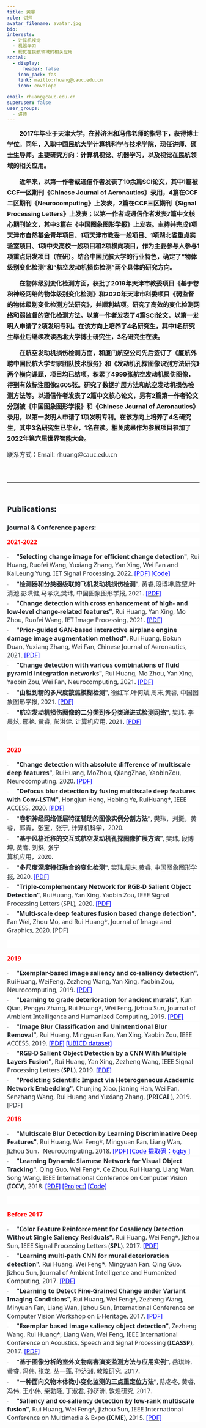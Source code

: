 ```yaml
---
title: 黄睿
role: 讲师
avatar_filename: avatar.jpg
bio: 
interests:
  - 计算机视觉
  - 机器学习
  - 视觉在民航领域的相关应用
social:
  - display:
      header: false
    icon_pack: fas
    link: mailto:rhuang@cauc.edu.cn
    icon: envelope

email: rhuang@cauc.edu.cn
superuser: false
user_groups:
  - 讲师
---
```

<div class="contain_con">
    <div id="vsb_content" class="con_con"><div class="v_news_content">

<p style="text-align: left; text-indent: 32px; line-height: 2em;"><strong><span style="font-size:16px">2017年毕业于天津大学，在孙济洲和冯伟老师的指导下，获得博士学位。同年，入职中国民航大学计算机科学与技术学院，现任讲师、硕士生导师。主要研究方向：计算机视觉、机器学习，以及视觉在民航领域的相关应用。</span></strong></p>
<p style="text-align: left; text-indent: 32px; line-height: 2em;"><strong><span style="font-size:16px">近年来，以第一作者或通信作者发表了10余篇SCI论文，其中1篇被CCF一区期</span></strong><strong><span style="font-size:16px">刊《Chinese Journal of Aeronautics》录用，4篇在CCF二区期刊《Neurocomputing》上发表，2篇在CCF三区期刊《Signal Processing Letters》上发表；以第一作者或通信作者发表7篇中文核心期刊论文，其中3篇在《中国图象图形学报》上发表。主持并完成1项天津市自然基金青年项目、1项天津市教委一般项目、1项湖北省重点实验室项目、1项中央高校一般项目和2项横向项目，作为主要参与人参与1项重点研发项目（在研）。结合中国民航大学的行业特色，确定了“物体级别变化检测”和“航空发动机损伤检测”两个具体的研究方向。</span></strong></p>
<p style="text-align: left; text-indent: 32px; line-height: 2em;"><strong><span style="font-size:16px">在物体级别变化检测方面，获批了2019年天津市教委项目《基于卷积神经网络的物体级别变化检测》和2020年天津市科委项目《弱监督的物体级别变化检测方法研究》，并顺利结项。研究了高效的变化检测网络和弱监督的变化检测方法。以第一作者发表了4篇SCI论文，以第一发明人申请了2项发明专利。在该方向上培养了4名研究生，其中1名研究生毕业后继续攻读西北大学博士研究生，3名研究生在读。</span></strong></p>
<p style="text-align: left; text-indent: 32px; line-height: 2em;"><strong><span style="font-size:16px">在航空发动机损伤检测方面，和厦门航空公司先后签订了《厦航外聘中国民航大学专家团队技术服务》和《发动机孔探图像识别方法研究》两个横向课题，项目均已结项。积累了4999张航空发动机损伤图像，得到有效标注图像2605张。研究了数据扩展方法和航空发动机损伤检测方法等。以通信作者发表了2篇中文核心论文，另有2篇第一作者论文分别被《中国图象图形学报》和《Chinese Journal of Aeronautics》录用，以第一发明人申请了1项发明专利。在该方向上培养了4名研究生，其中3名研究生已毕业，1名在读。相关成果作为参展项目参加了2022年第六届世界智能大会。</span></strong></p>
<p style="margin-bottom: 16px; text-align: left; background: white; line-height: 2em;"><span style="font-size:16px;font-family:宋体;color:#24292F">联系方式：</span><span style="font-size:16px;font-family:'Segoe UI',sans-serif;color:#24292F">Email: rhuang@cauc.edu.cn</span></p>
<p style="text-align: left; text-indent: 32px; line-height: 2em;"><strong><span style="font-size:16px">&nbsp;</span></strong></p>
<p><span style="font-size:16px;font-family:宋体"> </span></p>
<hr size="4" width="100%" noshade="" style="color:#24292F">
<p><br></p>
<p style="margin-top:24px;margin-right:0;margin-bottom:16px;margin-left:0;text-align:left;background:white"><strong><span style="font-size: 20px;font-family:'Segoe UI',sans-serif;color:#24292F">Publications:</span></strong></p>
<p style="margin-top:24px;margin-right:0;margin-bottom:16px;margin-left:0;text-align:left;background:white"><strong><span style="font-size: 16px;font-family:'Segoe UI',sans-serif;color:#24292F">Journal &amp; Conference papers:</span></strong></p>
<p style="margin-bottom:16px;text-align:left;background:white"><strong><span style="font-size:16px;font-family:'Segoe UI',sans-serif;color:red">2021-2022</span></strong><br></p>
<p style="margin-top:auto;margin-bottom: auto;margin-left:0;text-align:left;background:white"><span style="font-size:13px;font-family:Symbol;color:#24292F">·<span style="font:9px 'Times New Roman'">&nbsp;&nbsp;&nbsp;&nbsp;&nbsp;&nbsp;&nbsp;&nbsp; </span></span><strong><span style="font-size:16px;font-family:'Segoe UI',sans-serif;color:#24292F">"Selecting change image for efficient change detection"</span></strong><span style="font-size:16px;font-family: 'Segoe UI',sans-serif;color:#24292F">, Rui Huang, Ruofei Wang, Yuxiang Zhang, Yan Xing, Wei Fan and KaiLeung Yung, IET Signal Processing, 2022.&nbsp;</span><a href="https://github.com/rhuang1987/Computervison/blob/master"><span style="font-size:16px;font-family:'Segoe UI',sans-serif;color:blue">[PDF]</span></a><span style="font-size:16px;font-family:'Segoe UI',sans-serif;color:#24292F">&nbsp;</span><a href="https://github.com/rfww/EfficientChangeDetection.git"><span style="font-size:16px;font-family:'Segoe UI',sans-serif;color:blue">[Code]</span></a></p>
<p style="margin-top:4px;margin-bottom: auto;margin-left:0;text-align:left;background:white"><span style="font-size:13px;font-family:Symbol;color:#24292F">·<span style="font:9px 'Times New Roman'">&nbsp;&nbsp;&nbsp;&nbsp;&nbsp;&nbsp;&nbsp;&nbsp; </span></span><strong><span style="font-size:16px;font-family:'Segoe UI',sans-serif;color:#24292F">"</span></strong><strong><span style="font-size:16px;font-family:宋体;color:#24292F">检测器和分类器级联的飞机发动机损伤检测</span></strong><strong><span style="font-size:16px;font-family:'Segoe UI',sans-serif;color:#24292F">"</span></strong><span style="font-size:16px;font-family:'Segoe UI',sans-serif;color:#24292F">, </span><span style="font-size:16px;font-family:宋体;color:#24292F">黄睿</span><span style="font-size:16px;font-family:'Segoe UI',sans-serif;color:#24292F">,</span><span style="font-size:16px;font-family:宋体;color:#24292F">段博坤</span><span style="font-size:16px;font-family:'Segoe UI',sans-serif;color:#24292F">,</span><span style="font-size:16px;font-family:宋体;color:#24292F">陈望</span><span style="font-size:16px;font-family:'Segoe UI',sans-serif;color:#24292F">,</span><span style="font-size:16px;font-family:宋体;color:#24292F">叶清池</span><span style="font-size:16px;font-family:'Segoe UI',sans-serif;color:#24292F">,</span><span style="font-size:16px;font-family:宋体;color:#24292F">彭洪健</span><span style="font-size:16px;font-family:'Segoe UI',sans-serif;color:#24292F">,</span><span style="font-size:16px;font-family:宋体;color:#24292F">马孝汶</span><span style="font-size:16px;font-family:'Segoe UI',sans-serif;color:#24292F">,</span><span style="font-size:16px;font-family:宋体;color:#24292F">樊玮</span><span style="font-size:16px;font-family:'Segoe UI',sans-serif;color:#24292F">, </span><span style="font-size:16px;font-family:宋体;color:#24292F">中国图象图形学报</span><span style="font-size:16px;font-family:'Segoe UI',sans-serif;color:#24292F">, 2021.&nbsp;</span><a href="http://www.cjig.cn/jig/ch/reader/view_abstract.aspx?flag=2&amp;file_no=202108120000004"><span style="font-size:16px;font-family:'Segoe UI',sans-serif;color:blue">[PDF]</span></a></p>
<p style="margin-top:4px;margin-bottom: auto;margin-left:0;text-align:left;background:white"><span style="font-size:13px;font-family:Symbol;color:#24292F">·<span style="font:9px 'Times New Roman'">&nbsp;&nbsp;&nbsp;&nbsp;&nbsp;&nbsp;&nbsp;&nbsp; </span></span><strong><span style="font-size:16px;font-family:'Segoe UI',sans-serif;color:#24292F">"Change detection with cross enhancement of high- and low-level change-related features"</span></strong><span style="font-size:16px;font-family:'Segoe UI',sans-serif;color:#24292F">, Rui Huang, Yan Xing, Mo Zhou, Ruofei Wang, IET Image Processing, 2021.&nbsp;</span><a href="https://ietresearch.onlinelibrary.wiley.com/doi/10.1049/ipr2.12334"><span style="font-size:16px;font-family:'Segoe UI',sans-serif;color:blue">[PDF]</span></a></p>
<p style="margin-top:4px;margin-bottom: auto;margin-left:0;text-align:left;background:white"><span style="font-size:13px;font-family:Symbol;color:#24292F">·<span style="font:9px 'Times New Roman'">&nbsp;&nbsp;&nbsp;&nbsp;&nbsp;&nbsp;&nbsp;&nbsp; </span></span><strong><span style="font-size:16px;font-family:'Segoe UI',sans-serif;color:#24292F">"Prior-guided GAN-based interactive airplane engine damage image augmentation method"</span></strong><span style="font-size:16px;font-family:'Segoe UI',sans-serif;color:#24292F">, Rui Huang, Bokun Duan, Yuxiang Zhang, Wei Fan, Chinese Journal of Aeronautics, 2021.&nbsp;</span><a href="https://www.sciencedirect.com/science/article/pii/S1000936121004283"><span style="font-size:16px;font-family:'Segoe UI',sans-serif;color:blue">[PDF]</span></a></p>
<p style="margin-top:4px;margin-bottom: auto;margin-left:0;text-align:left;background:white"><span style="font-size:13px;font-family:Symbol;color:#24292F">·<span style="font:9px 'Times New Roman'">&nbsp;&nbsp;&nbsp;&nbsp;&nbsp;&nbsp;&nbsp;&nbsp; </span></span><strong><span style="font-size:16px;font-family:'Segoe UI',sans-serif;color:#24292F">"Change detection with various combinations of fluid pyramid integration networks"</span></strong><span style="font-size: 16px;font-family:'Segoe UI',sans-serif;color:#24292F">, Rui Huang, Mo Zhou, Yan Xing, Yaobin Zou, Wei Fan, Neurocomputing, 2021.&nbsp;</span><a href="https://www.sciencedirect.com/science/article/abs/pii/S0925231221000515"><span style="font-size:16px;font-family:'Segoe UI',sans-serif;color:blue">[PDF]</span></a></p>
<p style="margin-top:4px;margin-bottom: auto;margin-left:0;text-align:left;background:white"><span style="font-size:13px;font-family:Symbol;color:#24292F">·<span style="font:9px 'Times New Roman'">&nbsp;&nbsp;&nbsp;&nbsp;&nbsp;&nbsp;&nbsp;&nbsp; </span></span><strong><span style="font-size:16px;font-family:'Segoe UI',sans-serif;color:#24292F">"</span></strong><strong><span style="font-size:16px;font-family:宋体;color:#24292F">由粗到精的多尺度散焦模糊检测</span></strong><strong><span style="font-size:16px;font-family:'Segoe UI',sans-serif;color:#24292F">"</span></strong><span style="font-size:16px;font-family:'Segoe UI',sans-serif;color:#24292F">, </span><span style="font-size:16px;font-family:宋体;color:#24292F">衡红军</span><span style="font-size:16px;font-family:'Segoe UI',sans-serif;color:#24292F">,</span><span style="font-size:16px;font-family:宋体;color:#24292F">叶何斌</span><span style="font-size:16px;font-family:'Segoe UI',sans-serif;color:#24292F">,</span><span style="font-size:16px;font-family:宋体;color:#24292F">周末</span><span style="font-size:16px;font-family:'Segoe UI',sans-serif;color:#24292F">,</span><span style="font-size:16px;font-family:宋体;color:#24292F">黄睿</span><span style="font-size:16px;font-family:'Segoe UI',sans-serif;color:#24292F">, </span><span style="font-size:16px;font-family:宋体;color:#24292F">中国图象图形学报</span><span style="font-size:16px;font-family:'Segoe UI',sans-serif;color:#24292F">, 2021.&nbsp;</span><a href="http://www.cjig.cn/jig/ch/reader/view_abstract.aspx?file_no=20210309&amp;flag=1"><span style="font-size:16px;font-family:'Segoe UI',sans-serif;color:blue">[PDF]</span></a></p>
<p style="margin-top:4px;margin-bottom: auto;margin-left:0;text-align:left;background:white"><span style="font-size:13px;font-family:Symbol;color:#24292F">·<span style="font:9px 'Times New Roman'">&nbsp;&nbsp;&nbsp;&nbsp;&nbsp;&nbsp;&nbsp;&nbsp; </span></span><strong><span style="font-size:16px;font-family:'Segoe UI',sans-serif;color:#24292F">"</span></strong><strong><span style="font-size:16px;font-family:宋体;color:#24292F">航空发动机损伤图像的二分类到多分类递进式检测网络</span></strong><strong><span style="font-size:16px;font-family:'Segoe UI',sans-serif;color:#24292F">"</span></strong><span style="font-size:16px;font-family:'Segoe UI',sans-serif;color:#24292F">, </span><span style="font-size:16px;font-family:宋体;color:#24292F">樊玮</span><span style="font-size:16px;font-family:'Segoe UI',sans-serif;color:#24292F">, </span><span style="font-size:16px;font-family:宋体;color:#24292F">李晨炫</span><span style="font-size:16px;font-family:'Segoe UI',sans-serif;color:#24292F">, </span><span style="font-size:16px;font-family:宋体;color:#24292F">邢艳</span><span style="font-size:16px;font-family:'Segoe UI',sans-serif;color:#24292F">, </span><span style="font-size:16px;font-family:宋体;color:#24292F">黄睿</span><span style="font-size:16px;font-family:'Segoe UI',sans-serif;color:#24292F">, </span><span style="font-size:16px;font-family:宋体;color:#24292F">彭洪健</span><span style="font-size:16px;font-family:'Segoe UI',sans-serif;color:#24292F">. </span><span style="font-size:16px;font-family:宋体;color:#24292F">计算机应用</span><span style="font-size:16px;font-family:'Segoe UI',sans-serif;color:#24292F">, 2021.&nbsp;</span><a href="http://www.cjig.cn/jig/ch/reader/view_abstract.aspx?file_no=20210309&amp;flag=1"><span style="font-size:16px;font-family:'Segoe UI',sans-serif;color:blue">[PDF]</span></a></p>
<p style="margin-bottom:16px;text-align:left;background:white"><strong><span style="font-size:16px;font-family:'Segoe UI',sans-serif;color:red"><br></span></strong></p>
<p style="margin-bottom:16px;text-align:left;background:white"><strong><span style="font-size:16px;font-family:'Segoe UI',sans-serif;color:red">2020</span></strong></p>
<p style="margin-top:auto;margin-bottom: auto;margin-left:0;text-align:left;background:white"><span style="font-size:13px;font-family:Symbol;color:#24292F">·<span style="font:9px 'Times New Roman'">&nbsp;&nbsp;&nbsp;&nbsp;&nbsp;&nbsp;&nbsp;&nbsp; </span></span><strong><span style="font-size:16px;font-family:'Segoe UI',sans-serif;color:#24292F">"Change detection with absolute difference of multiscale deep features"</span></strong><span style="font-size: 16px;font-family:'Segoe UI',sans-serif;color:#24292F">, RuiHuang, MoZhou, QiangZhao, YaobinZou, Neurocomputing, 2020.&nbsp;</span><a href="https://www.sciencedirect.com/science/article/abs/pii/S092523122031290X"><span style="font-size:16px;font-family:'Segoe UI',sans-serif;color:blue">[PDF]</span></a></p>
<p style="margin-top:4px;margin-bottom: auto;margin-left:0;text-align:left;background:white"><span style="font-size:13px;font-family:Symbol;color:#24292F">·<span style="font:9px 'Times New Roman'">&nbsp;&nbsp;&nbsp;&nbsp;&nbsp;&nbsp;&nbsp;&nbsp; </span></span><strong><span style="font-size:16px;font-family:'Segoe UI',sans-serif;color:#24292F">"Defocus blur detection by fusing multiscale deep features with Conv-LSTM"</span></strong><span style="font-size:16px;font-family:'Segoe UI',sans-serif;color:#24292F">, Hongjun Heng, Hebing Ye, RuiHuang*, IEEE ACCESS, 2020.&nbsp;</span><a href="https://ieeexplore.ieee.org/document/9097895"><span style="font-size: 16px;font-family:'Segoe UI',sans-serif;color:blue">[PDF]</span></a></p>
<p style="margin-top:4px;margin-bottom: auto;margin-left:0;text-align:left;background:white"><span style="font-size:13px;font-family:Symbol;color:#24292F">·<span style="font:9px 'Times New Roman'">&nbsp;&nbsp;&nbsp;&nbsp;&nbsp;&nbsp;&nbsp;&nbsp; </span></span><strong><span style="font-size:16px;font-family:'Segoe UI',sans-serif;color:#24292F">"</span></strong><strong><span style="font-size:16px;font-family:宋体;color:#24292F">卷积神经网络低层特征辅助的图像实例分割方法</span></strong><strong><span style="font-size:16px;font-family:'Segoe UI',sans-serif;color:#24292F">"</span></strong><span style="font-size:16px;font-family:'Segoe UI',sans-serif;color:#24292F">, </span><span style="font-size:16px;font-family:宋体;color:#24292F">樊玮，刘挺，黄睿，郭青，张宝，张宁</span><span style="font-size:16px;font-family:'Segoe UI',sans-serif;color:#24292F">, </span><span style="font-size:16px;font-family:宋体;color:#24292F">计算机科学，</span><span style="font-size:16px;font-family:'Segoe UI',sans-serif;color:#24292F">2020.</span></p>
<p style="margin-top:4px;margin-bottom: auto;margin-left:0;text-align:left;background:white"><span style="font-size:13px;font-family:Symbol;color:#24292F">·<span style="font:9px 'Times New Roman'">&nbsp;&nbsp;&nbsp;&nbsp;&nbsp;&nbsp;&nbsp;&nbsp; </span></span><strong><span style="font-size:16px;font-family:'Segoe UI',sans-serif;color:#24292F">"</span></strong><strong><span style="font-size:16px;font-family:宋体;color:#24292F">基于风格迁移的交互式航空发动机孔探图像扩展方法</span></strong><strong><span style="font-size:16px;font-family:'Segoe UI',sans-serif;color:#24292F">"</span></strong><span style="font-size:16px;font-family:'Segoe UI',sans-serif;color:#24292F">, </span><span style="font-size:16px;font-family:宋体;color:#24292F">樊玮</span><span style="font-size:16px;font-family:'Segoe UI',sans-serif;color:#24292F">, </span><span style="font-size:16px;font-family:宋体;color:#24292F">段博坤</span><span style="font-size:16px;font-family:'Segoe UI',sans-serif;color:#24292F">, </span><span style="font-size:16px;font-family:宋体;color:#24292F">黄睿</span><span style="font-size:16px;font-family:'Segoe UI',sans-serif;color:#24292F">, </span><span style="font-size:16px;font-family:宋体;color:#24292F">刘挺</span><span style="font-size:16px;font-family:'Segoe UI',sans-serif;color:#24292F">, </span><span style="font-size:16px;font-family:宋体;color:#24292F">张宁</span><span style="font-size:16px;font-family:'Segoe UI',sans-serif;color:#24292F"><br> </span><span style="font-size:16px;font-family:宋体;color:#24292F">算机应用，</span><span style="font-size:16px;font-family:'Segoe UI',sans-serif;color:#24292F">2020.</span></p>
<p style="margin-top:4px;margin-bottom: auto;margin-left:0;text-align:left;background:white"><span style="font-size:13px;font-family:Symbol;color:#24292F">·<span style="font:9px 'Times New Roman'">&nbsp;&nbsp;&nbsp;&nbsp;&nbsp;&nbsp;&nbsp;&nbsp; </span></span><strong><span style="font-size:16px;font-family:'Segoe UI',sans-serif;color:#24292F">"</span></strong><strong><span style="font-size:16px;font-family:宋体;color:#24292F">多尺度深度特征融合的变化检测</span></strong><strong><span style="font-size:16px;font-family:'Segoe UI',sans-serif;color:#24292F">"</span></strong><span style="font-size:16px;font-family:'Segoe UI',sans-serif;color:#24292F">, </span><span style="font-size:16px;font-family:宋体;color:#24292F">樊玮</span><span style="font-size:16px;font-family:'Segoe UI',sans-serif;color:#24292F">,</span><span style="font-size:16px;font-family:宋体;color:#24292F">周末</span><span style="font-size:16px;font-family:'Segoe UI',sans-serif;color:#24292F">,</span><span style="font-size:16px;font-family:宋体;color:#24292F">黄睿</span><span style="font-size:16px;font-family:'Segoe UI',sans-serif;color:#24292F">, </span><span style="font-size:16px;font-family:宋体;color:#24292F">中国图象图形学报</span><span style="font-size:16px;font-family:'Segoe UI',sans-serif;color:#24292F">, 2020.&nbsp;</span><a href="http://www.cjig.cn/jig/ch/reader/view_abstract.aspx?file_no=20200403&amp;flag=1"><span style="font-size:16px;font-family:'Segoe UI',sans-serif;color:blue">[PDF]</span></a></p>
<p style="margin-top:4px;margin-bottom: auto;margin-left:0;text-align:left;background:white"><span style="font-size:13px;font-family:Symbol;color:#24292F">·<span style="font:9px 'Times New Roman'">&nbsp;&nbsp;&nbsp;&nbsp;&nbsp;&nbsp;&nbsp;&nbsp; </span></span><strong><span style="font-size:16px;font-family:'Segoe UI',sans-serif;color:#24292F">"Triple-complementary Network for RGB-D Salient Object Detection"</span></strong><span style="font-size:16px;font-family:'Segoe UI',sans-serif;color:#24292F">, RuiHuang, Yan Xing, Yaobin Zou, IEEE Signal Processing Letters (SPL), 2020.&nbsp;</span><a href="https://ieeexplore.ieee.org/document/9076277"><span style="font-size: 16px;font-family:'Segoe UI',sans-serif;color:blue">[PDF]</span></a></p>
<p style="margin-top:4px;margin-bottom: auto;margin-left:0;text-align:left;background:white"><span style="font-size:13px;font-family:Symbol;color:#24292F">·<span style="font:9px 'Times New Roman'">&nbsp;&nbsp;&nbsp;&nbsp;&nbsp;&nbsp;&nbsp;&nbsp; </span></span><strong><span style="font-size:16px;font-family:'Segoe UI',sans-serif;color:#24292F">"Multi-scale deep features fusion based change detection"</span></strong><span style="font-size:16px;font-family: 'Segoe UI',sans-serif;color:#24292F">, Fan Wei, Zhou Mo, and Rui Huang*, Journal of Image and Graphics, 2020. [PDF]</span></p>
<p style="margin-bottom:16px;text-align:left;background:white"><strong><span style="font-size:16px;font-family:'Segoe UI',sans-serif;color:red"><br></span></strong></p>
<p style="margin-bottom:16px;text-align:left;background:white"><strong><span style="font-size:16px;font-family:'Segoe UI',sans-serif;color:red">2019</span></strong></p>
<p style="margin-top:auto;margin-bottom: auto;margin-left:0;text-align:left;background:white"><span style="font-size:13px;font-family:Symbol;color:#24292F">·<span style="font:9px 'Times New Roman'">&nbsp;&nbsp;&nbsp;&nbsp;&nbsp;&nbsp;&nbsp;&nbsp; </span></span><strong><span style="font-size:16px;font-family:'Segoe UI',sans-serif;color:#24292F">"Exemplar-based image saliency and co-saliency detection"</span></strong><span style="font-size:16px;font-family: 'Segoe UI',sans-serif;color:#24292F">, RuiHuang, WeiFeng, Zezheng Wang, Yan Xing, Yaobin Zou, Neurocomputing, 2019.&nbsp;</span><a href="https://www.sciencedirect.com/science/article/pii/S0925231219312718?dgcid=rss_sd_all"><span style="font-size:16px;font-family:'Segoe UI',sans-serif;color:blue">[PDF]</span></a></p>
<p style="margin-top:4px;margin-bottom: auto;margin-left:0;text-align:left;background:white"><span style="font-size:13px;font-family:Symbol;color:#24292F">·<span style="font:9px 'Times New Roman'">&nbsp;&nbsp;&nbsp;&nbsp;&nbsp;&nbsp;&nbsp;&nbsp; </span></span><strong><span style="font-size:16px;font-family:'Segoe UI',sans-serif;color:#24292F">"Learning to grade deterioration for ancient murals"</span></strong><span style="font-size:16px;font-family: 'Segoe UI',sans-serif;color:#24292F">, Kun Qian, Pengyu Zhang, Rui Huang*, Wei Feng, Jizhou Sun, Journal of Ambient Intelligence and Humanized Computing, 2019.&nbsp;</span><a href="http://link.springer.com/article/10.1007/s12652-019-01487-9"><span style="font-size:16px;font-family:'Segoe UI',sans-serif;color:blue">[PDF]</span></a></p>
<p style="margin-top:4px;margin-bottom: auto;margin-left:0;text-align:left;background:white"><span style="font-size:13px;font-family:Symbol;color:#24292F">·<span style="font:9px 'Times New Roman'">&nbsp;&nbsp;&nbsp;&nbsp;&nbsp;&nbsp;&nbsp;&nbsp; </span></span><strong><span style="font-size:16px;font-family:'Segoe UI',sans-serif;color:#24292F">"Image Blur Classification and Unintentional Blur Removal"</span></strong><span style="font-size:16px;font-family: 'Segoe UI',sans-serif;color:#24292F">, Rui Huang, Mingyuan Fan, Yan Xing, Yaobin Zou, IEEE ACCESS, 2019.&nbsp;</span><a href="https://ieeexplore.ieee.org/document/8782107"><span style="font-size:16px;font-family:'Segoe UI',sans-serif;color:blue">[PDF]</span></a><span style="font-size:16px;font-family:'Segoe UI',sans-serif;color:#24292F">&nbsp;</span><a href="https://pan.baidu.com/s/1MjuIp-kA-fGr9hrqmRBWkg"><span style="font-size: 16px;font-family:'Segoe UI',sans-serif;color:blue">[UBICD dataset]</span></a></p>
<p style="margin-top:4px;margin-bottom: auto;margin-left:0;text-align:left;background:white"><span style="font-size:13px;font-family:Symbol;color:#24292F">·<span style="font:9px 'Times New Roman'">&nbsp;&nbsp;&nbsp;&nbsp;&nbsp;&nbsp;&nbsp;&nbsp; </span></span><strong><span style="font-size:16px;font-family:'Segoe UI',sans-serif;color:#24292F">"RGB-D Salient Object Detection by a CNN With Multiple Layers Fusion"</span></strong><span style="font-size:16px;font-family:'Segoe UI',sans-serif;color:#24292F">, Rui Huang, Yan Xing, Zezheng Wang, IEEE Signal Processing Letters (<strong>SPL</strong>), 2019.&nbsp;</span><a href="https://ieeexplore.ieee.org/document/8638984"><span style="font-size: 16px;font-family:'Segoe UI',sans-serif;color:blue">[PDF]</span></a></p>
<p style="margin-top:4px;margin-bottom: auto;margin-left:0;text-align:left;background:white"><span style="font-size:13px;font-family:Symbol;color:#24292F">·<span style="font:9px 'Times New Roman'">&nbsp;&nbsp;&nbsp;&nbsp;&nbsp;&nbsp;&nbsp;&nbsp; </span></span><strong><span style="font-size:16px;font-family:'Segoe UI',sans-serif;color:#24292F">"Predicting Scientific Impact via Heterogeneous Academic Network Embedding"</span></strong><span style="font-size: 16px;font-family:'Segoe UI',sans-serif;color:#24292F">, Chunjing Xiao, Jianing Han, Wei Fan, Senzhang Wang, Rui Huang and Yuxiang Zhang, (<strong>PRICAI&nbsp;</strong>), 2019. [PDF]</span></p>
<p style="margin-bottom:16px;text-align:left;background:white"><strong><span style="font-size:16px;font-family:'Segoe UI',sans-serif;color:red">2018</span></strong></p>
<p style="margin-top:auto;margin-bottom: auto;margin-left:0;text-align:left;background:white"><span style="font-size:13px;font-family:Symbol;color:#24292F">·<span style="font:9px 'Times New Roman'">&nbsp;&nbsp;&nbsp;&nbsp;&nbsp;&nbsp;&nbsp;&nbsp; </span></span><strong><span style="font-size:16px;font-family:'Segoe UI',sans-serif;color:#24292F">"Multiscale Blur Detection by Learning Discriminative Deep Features"</span></strong><span style="font-size: 16px;font-family:'Segoe UI',sans-serif;color:#24292F">, Rui Huang, Wei Feng*, Mingyuan Fan, Liang Wan, Jizhou Sun</span><span style="font-size:16px;font-family:宋体;color:#24292F">，</span><span style="font-size: 16px;font-family:'Segoe UI',sans-serif;color:#24292F">Neurocomputing, 2018.&nbsp;</span><a href="https://www.sciencedirect.com/science/article/pii/S0925231218300602"><span style="font-size:16px;font-family:'Segoe UI',sans-serif;color:blue">[PDF]</span></a><span style="font-size:16px;font-family:'Segoe UI',sans-serif;color:#24292F">&nbsp;</span><a href="https://pan.baidu.com/s/1SmpgGOuqJxWLTGd2j4r8OQ"><span style="font-size: 16px;font-family:'Segoe UI',sans-serif;color:blue">[Code </span><span style="font-size:16px;font-family:宋体;color:blue">提取码：</span><span style="font-size:16px;font-family:'Segoe UI',sans-serif;color:blue">6qby ]</span></a></p>
<p style="margin-top:4px;margin-bottom: auto;margin-left:0;text-align:left;background:white"><span style="font-size:13px;font-family:Symbol;color:#24292F">·<span style="font:9px 'Times New Roman'">&nbsp;&nbsp;&nbsp;&nbsp;&nbsp;&nbsp;&nbsp;&nbsp; </span></span><strong><span style="font-size:16px;font-family:'Segoe UI',sans-serif;color:#24292F">"Learning Dynamic Siamese Network for Visual Object Tracking"</span></strong><span style="font-size:16px;font-family: 'Segoe UI',sans-serif;color:#24292F">, Qing Guo, Wei Feng*, Ce Zhou, Rui Huang, Liang Wan, Song Wang, IEEE International Conference on Computer Vision (<strong>ICCV</strong>), 2018.&nbsp;</span><a href="http://openaccess.thecvf.com/content_ICCV_2017/papers/Guo_Learning_Dynamic_Siamese_ICCV_2017_paper.pdf"><span style="font-size:16px;font-family:'Segoe UI',sans-serif;color:blue">[PDF]</span></a><span style="font-size:16px;font-family:'Segoe UI',sans-serif;color:#24292F">&nbsp;</span><a href="https://github.com/tsingqguo/DSiam"><span style="font-size:16px;font-family:'Segoe UI',sans-serif;color:blue">[Project]</span></a><span style="font-size:16px;font-family:'Segoe UI',sans-serif;color:#24292F">&nbsp;</span><a href="https://github.com/tsingqguo/DSiam"><span style="font-size:16px;font-family:'Segoe UI',sans-serif;color:blue">[Code]</span></a></p>
<p style="margin-bottom:16px;text-align:left;background:white"><strong><span style="font-size:16px;font-family:'Segoe UI',sans-serif;color:red"><br></span></strong></p>
<p style="margin-bottom:16px;text-align:left;background:white"><strong><span style="font-size:16px;font-family:'Segoe UI',sans-serif;color:red">Before 2017</span></strong></p>
<p style="margin-top:auto;margin-bottom: auto;margin-left:0;text-align:left;background:white"><span style="font-size:13px;font-family:Symbol;color:#24292F">·<span style="font:9px 'Times New Roman'">&nbsp;&nbsp;&nbsp;&nbsp;&nbsp;&nbsp;&nbsp;&nbsp; </span></span><strong><span style="font-size:16px;font-family:'Segoe UI',sans-serif;color:#24292F">"Color Feature Reinforcement for Cosaliency Detection Without Single Saliency Residuals"</span></strong><span style="font-size:16px;font-family:'Segoe UI',sans-serif;color:#24292F">, Rui Huang, Wei Feng*, Jizhou Sun, IEEE Signal Processing Letters (<strong>SPL</strong>), 2017.&nbsp;</span><a href="https://www.researchgate.net/publication/314437340_Color_Feature_Reinforcement_for_Co-Saliency_Detection_without_Single_Saliency_Residuals"><span style="font-size:16px;font-family:'Segoe UI',sans-serif;color:blue">[PDF]</span></a></p>
<p style="margin-top:4px;margin-bottom: auto;margin-left:0;text-align:left;background:white"><span style="font-size:13px;font-family:Symbol;color:#24292F">·<span style="font:9px 'Times New Roman'">&nbsp;&nbsp;&nbsp;&nbsp;&nbsp;&nbsp;&nbsp;&nbsp; </span></span><strong><span style="font-size:16px;font-family:'Segoe UI',sans-serif;color:#24292F">"Learning multi-path CNN for mural deterioration detection"</span></strong><span style="font-size:16px;font-family: 'Segoe UI',sans-serif;color:#24292F">, Rui Huang, Wei Feng*, Mingyuan Fan, Qing Guo, Jizhou Sun, Journal of Ambient Intelligence and Humanized Computing, 2017.&nbsp;</span><a href="https://link.springer.com/article/10.1007%2Fs12652-017-0656-4"><span style="font-size:16px;font-family:'Segoe UI',sans-serif;color:blue">[PDF]</span></a></p>
<p style="margin-top:4px;margin-bottom: auto;margin-left:0;text-align:left;background:white"><span style="font-size:13px;font-family:Symbol;color:#24292F">·<span style="font:9px 'Times New Roman'">&nbsp;&nbsp;&nbsp;&nbsp;&nbsp;&nbsp;&nbsp;&nbsp; </span></span><strong><span style="font-size:16px;font-family:'Segoe UI',sans-serif;color:#24292F">"Learning to Detect Fine-Grained Change under Variant Imaging Conditions"</span></strong><span style="font-size: 16px;font-family:'Segoe UI',sans-serif;color:#24292F">, Rui Huang, Wei Feng*, Zezheng Wang, Minyuan Fan, Liang Wan, Jizhou Sun, International Conference on Computer Vision Workshop on E-Heritage, 2017.&nbsp;</span><a href="http://openaccess.thecvf.com/content_ICCV_2017_workshops/papers/w42/Huang_Learning_to_Detect_ICCV_2017_paper.pdf"><span style="font-size:16px;font-family:'Segoe UI',sans-serif;color:blue">[PDF]</span></a></p>
<p style="margin-top:4px;margin-bottom: auto;margin-left:0;text-align:left;background:white"><span style="font-size:13px;font-family:Symbol;color:#24292F">·<span style="font:9px 'Times New Roman'">&nbsp;&nbsp;&nbsp;&nbsp;&nbsp;&nbsp;&nbsp;&nbsp; </span></span><strong><span style="font-size:16px;font-family:'Segoe UI',sans-serif;color:#24292F">"Exemplar based image saliency object detection"</span></strong><span style="font-size:16px;font-family:'Segoe UI',sans-serif;color:#24292F">, Zezheng Wang, Rui Huang*, Liang Wan, Wei Feng, IEEE International Conference on Acoustics, Speech and Signal Processing (<strong>ICASSP</strong>), 2017.&nbsp;</span><a href="https://www.researchgate.net/publication/312146344_Exemplar_based_Image_Salient_Object_Detection"><span style="font-size:16px;font-family:'Segoe UI',sans-serif;color:blue">[PDF]</span></a></p>
<p style="margin-top:4px;margin-bottom: auto;margin-left:0;text-align:left;background:white"><span style="font-size:13px;font-family:Symbol;color:#24292F">·<span style="font:9px 'Times New Roman'">&nbsp;&nbsp;&nbsp;&nbsp;&nbsp;&nbsp;&nbsp;&nbsp; </span></span><strong><span style="font-size:16px;font-family:'Segoe UI',sans-serif;color:#24292F">"</span></strong><strong><span style="font-size:16px;font-family:宋体;color:#24292F">基于图像分析的室外文物病害演变监测方法与应用实例</span></strong><strong><span style="font-size:16px;font-family:'Segoe UI',sans-serif;color:#24292F">"</span></strong><span style="font-size:16px;font-family:'Segoe UI',sans-serif;color:#24292F">, </span><span style="font-size:16px;font-family:宋体;color:#24292F">岳琪峰</span><span style="font-size:16px;font-family:'Segoe UI',sans-serif;color:#24292F">, </span><span style="font-size:16px;font-family:宋体;color:#24292F">黄睿</span><span style="font-size:16px;font-family:'Segoe UI',sans-serif;color:#24292F">, </span><span style="font-size:16px;font-family:宋体;color:#24292F">冯伟</span><span style="font-size:16px;font-family:'Segoe UI',sans-serif;color:#24292F">, </span><span style="font-size:16px;font-family:宋体;color:#24292F">张龙</span><span style="font-size:16px;font-family:'Segoe UI',sans-serif;color:#24292F">, </span><span style="font-size:16px;font-family:宋体;color:#24292F">丛一蓬</span><span style="font-size:16px;font-family:'Segoe UI',sans-serif;color:#24292F">, </span><span style="font-size:16px;font-family:宋体;color:#24292F">孙济洲</span><span style="font-size:16px;font-family:'Segoe UI',sans-serif;color:#24292F">, </span><span style="font-size:16px;font-family:宋体;color:#24292F">敦煌研究</span><span style="font-size:16px;font-family:'Segoe UI',sans-serif;color:#24292F">, 2017.</span></p>
<p style="margin-top:4px;margin-bottom: auto;margin-left:0;text-align:left;background:white"><span style="font-size:13px;font-family:Symbol;color:#24292F">·<span style="font:9px 'Times New Roman'">&nbsp;&nbsp;&nbsp;&nbsp;&nbsp;&nbsp;&nbsp;&nbsp; </span></span><strong><span style="font-size:16px;font-family:'Segoe UI',sans-serif;color:#24292F">"</span></strong><strong><span style="font-size:16px;font-family:宋体;color:#24292F">一种面向文物本体微小变化监测的三点重定位方法</span></strong><strong><span style="font-size:16px;font-family:'Segoe UI',sans-serif;color:#24292F">"</span></strong><span style="font-size:16px;font-family:'Segoe UI',sans-serif;color:#24292F">, </span><span style="font-size:16px;font-family:宋体;color:#24292F">陈冬冬</span><span style="font-size:16px;font-family:'Segoe UI',sans-serif;color:#24292F">, </span><span style="font-size:16px;font-family:宋体;color:#24292F">黄睿</span><span style="font-size:16px;font-family:'Segoe UI',sans-serif;color:#24292F">, </span><span style="font-size:16px;font-family:宋体;color:#24292F">冯伟</span><span style="font-size:16px;font-family:'Segoe UI',sans-serif;color:#24292F">, </span><span style="font-size:16px;font-family:宋体;color:#24292F">王小伟</span><span style="font-size:16px;font-family:'Segoe UI',sans-serif;color:#24292F">, </span><span style="font-size:16px;font-family:宋体;color:#24292F">柴勃隆</span><span style="font-size:16px;font-family:'Segoe UI',sans-serif;color:#24292F">, </span><span style="font-size:16px;font-family:宋体;color:#24292F">丁淑君</span><span style="font-size:16px;font-family:'Segoe UI',sans-serif;color:#24292F">, </span><span style="font-size:16px;font-family:宋体;color:#24292F">孙济洲</span><span style="font-size:16px;font-family:'Segoe UI',sans-serif;color:#24292F">, </span><span style="font-size:16px;font-family:宋体;color:#24292F">敦煌研究</span><span style="font-size:16px;font-family:'Segoe UI',sans-serif;color:#24292F">, 2017.</span></p>
<p style="margin-top:4px;margin-bottom: auto;margin-left:0;text-align:left;background:white"><span style="font-size:13px;font-family:Symbol;color:#24292F">·<span style="font:9px 'Times New Roman'">&nbsp;&nbsp;&nbsp;&nbsp;&nbsp;&nbsp;&nbsp;&nbsp; </span></span><strong><span style="font-size:16px;font-family:'Segoe UI',sans-serif;color:#24292F">"Saliency and co-saliency detection by low-rank multiscale fusion"</span></strong><span style="font-size:16px;font-family:'Segoe UI',sans-serif;color:#24292F">, Rui Huang, Wei Feng*, Jizhou Sun, IEEE International Conference on Multimedia &amp; Expo (<strong>ICME</strong>), 2015.&nbsp;</span><a href="https://www.researchgate.net/publication/273766216_Saliency_and_Co-Saliency_Detection_by_Low-Rank_Multiscale_Fusion"><span style="font-size:16px;font-family:'Segoe UI',sans-serif;color:blue">[PDF]</span></a></p>
<p><br></p>
</div>
